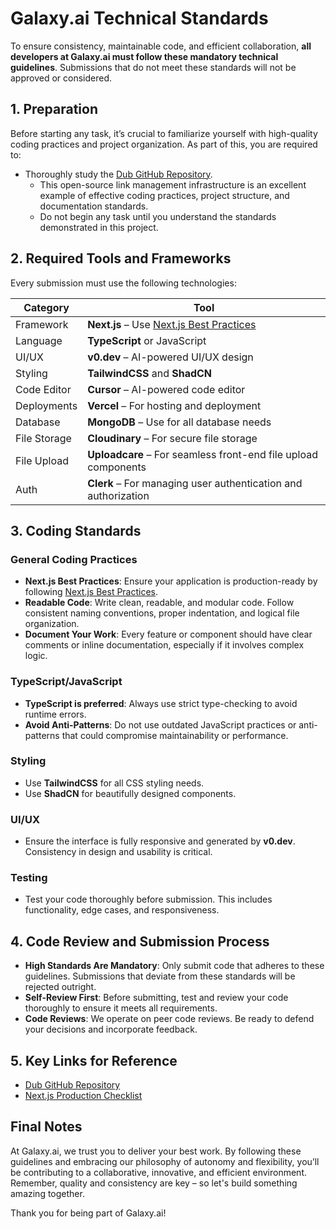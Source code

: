 # Galaxy.ai Technical Standards

To ensure consistency, maintainable code, and efficient collaboration, **all developers at Galaxy.ai must follow these mandatory technical guidelines**.
Submissions that do not meet these standards will not be approved or considered.

## 1. Preparation

Before starting any task, it’s crucial to familiarize yourself with high-quality coding practices and project organization. As part of this, you are required to:

- Thoroughly study the [Dub GitHub Repository](https://github.com/dubinc/dub).
  - This open-source link management infrastructure is an excellent example of effective coding practices, project structure, and documentation standards.
  - Do not begin any task until you understand the standards demonstrated in this project.

## 2. Required Tools and Frameworks

Every submission must use the following technologies:

| Category     | Tool                                                                |
| ------------ | ------------------------------------------------------------------- |
| Framework    | **Next.js** – Use [Next.js Best Practices](https://nextjs.org/docs) |
| Language     | **TypeScript** or JavaScript                                        |
| UI/UX        | **v0.dev** – AI-powered UI/UX design                                |
| Styling      | **TailwindCSS** and **ShadCN**                                      |
| Code Editor  | **Cursor** – AI-powered code editor                                 |
| Deployments  | **Vercel** – For hosting and deployment                             |
| Database     | **MongoDB** – Use for all database needs                            |
| File Storage | **Cloudinary** – For secure file storage                            |
| File Upload  | **Uploadcare** – For seamless front-end file upload components      |
| Auth         | **Clerk** – For managing user authentication and authorization      |

## 3. Coding Standards

### General Coding Practices

- **Next.js Best Practices**: Ensure your application is production-ready by following [Next.js Best Practices](https://nextjs.org/docs).
- **Readable Code**: Write clean, readable, and modular code. Follow consistent naming conventions, proper indentation, and logical file organization.
- **Document Your Work**: Every feature or component should have clear comments or inline documentation, especially if it involves complex logic.

### TypeScript/JavaScript

- **TypeScript is preferred**: Always use strict type-checking to avoid runtime errors.
- **Avoid Anti-Patterns**: Do not use outdated JavaScript practices or anti-patterns that could compromise maintainability or performance.

### Styling

- Use **TailwindCSS** for all CSS styling needs.
- Use **ShadCN** for beautifully designed components.

### UI/UX

- Ensure the interface is fully responsive and generated by **v0.dev**. Consistency in design and usability is critical.

### Testing

- Test your code thoroughly before submission. This includes functionality, edge cases, and responsiveness.

## 4. Code Review and Submission Process

- **High Standards Are Mandatory**: Only submit code that adheres to these guidelines. Submissions that deviate from these standards will be rejected outright.
- **Self-Review First**: Before submitting, test and review your code thoroughly to ensure it meets all requirements.
- **Code Reviews**: We operate on peer code reviews. Be ready to defend your decisions and incorporate feedback.

## 5. Key Links for Reference

- [Dub GitHub Repository](https://github.com/dubinc/dub)
- [Next.js Production Checklist](https://nextjs.org/docs#production-checklist)

## Final Notes

At Galaxy.ai, we trust you to deliver your best work. By following these guidelines and embracing our philosophy of autonomy and flexibility, you’ll be contributing to a collaborative, innovative, and efficient environment.
Remember, quality and consistency are key – so let's build something amazing together.

Thank you for being part of Galaxy.ai!
